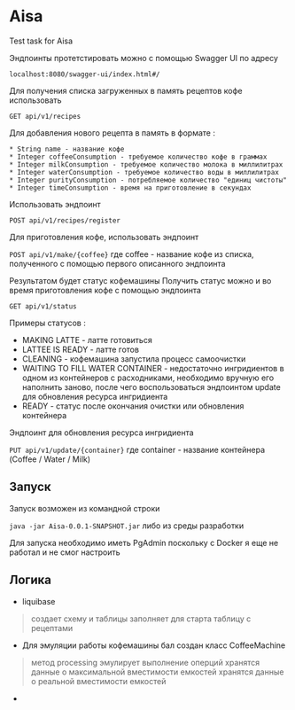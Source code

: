 # Aisa

Test task for Aisa

Эндпоинты протетстировать можно с помощью Swagger UI по адресу 

`localhost:8080/swagger-ui/index.html#/`
  
Для получения списка загруженных в память рецептов кофе использовать
  
`GET api/v1/recipes`

Для добавления нового рецепта в память в формате : 

```
* String name - название кофе
* Integer coffeeConsumption - требуемое количество кофе в граммах
* Integer milkConsumption - требуемое количество молока в миллилитрах
* Integer waterConsumption - требуемое количество воды в миллилитрах
* Integer purityConsumption - потребляемое количество "единиц чистоты"
* Integer timeConsumption - время на приготовление в секундах
```

Использовать эндпоинт

`POST api/v1/recipes/register`

Для приготовления кофе, использовать эндпоинт

`POST api/v1/make/{coffee}`
где coffee - название кофе из списка, полученного с помощью первого описанного эндпоинта

Результатом будет статус кофемашины
Получить статус можно и во время приготовления кофе с помощью эндпоинта 

`GET api/v1/status`

Примеры статусов :
* MAKING LATTE - латте готовиться
* LATTEE IS READY - латте готов
* CLEANING - кофемашина запустила процесс самоочистки
* WAITING TO FILL WATER CONTAINER - недостаточно ингридиентов в одном из контейнеров с расходниками, необходимо вручную его наполнить заново, после чего воспользоваться эндпоинтом update для обновления ресурса ингридиента
* READY - статус после окончания очистки или обновления контейнера

Эндпоинт для обновления ресурса ингридиента 

`PUT api/v1/update/{container}`
где container - название контейнера (Coffee / Water / Milk)

## Запуск

Запуск возможен из командной строки 

`java -jar Aisa-0.0.1-SNAPSHOT.jar`
 либо из среды разработки

Для запуска необходимо иметь PgAdmin поскольку с Docker я еще не работал и не смог настроить

## Логика

* liquibase 
> создает схему и таблицы
>  заполняет для старта таблицу с рецептами
* Для эмуляции работы кофемашины бал создан класс CoffeeMachine
> метод processing эмулирует выполнение оперций
> хранятся данные о максимальной вместимости емкостей
> хранятся данные о реальной вместимости емкостей
*
